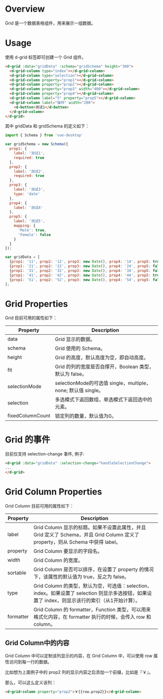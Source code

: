 
# Overview

Grid 是一个数据表格组件，用来展示一组数据。

# Usage

使用 d-grid 标签即可创建一个 Grid 组件。

```HTML
<d-grid :data="gridData" :schema="gridSchema" height="300">
  <d-grid-column type="index"></d-grid-column>
  <d-grid-column type="selection"></d-grid-column>
  <d-grid-column property="prop1"></d-grid-column>
  <d-grid-column property="prop2"></d-grid-column>
  <d-grid-column property="prop3" width="400"></d-grid-column>
  <d-grid-column property="prop4"></d-grid-column>
  <d-grid-column label="5" property="prop5"></d-grid-column>
  <d-grid-column label="操作" width="200">
    <d-button>测试1</d-button>
  </d-grid-column>
</d-grid>
```

其中 gridData 和 gridSchema 的定义如下：

```JavaScript
import { Schema } from 'vue-desktop'

var gridSchema = new Schema({
  prop1: {
    label: '测试1',
    required: true
  },
  prop2: {
    label: '测试2',
    required: true
  },
  prop3: {
    label: '测试3',
    type: 'date'
  },
  prop4: {
    label: '测试4'
  },
  prop5: {
    label: '测试5',
    mapping: {
      'Male': true,
      'Female': false
    }
  }
});
```

```JavaScript
var gridData = [
  {prop1: '11', prop2: '12', prop3: new Date(), prop4: '14', prop5: true},
  {prop1: '21', prop2: '22', prop3: new Date(), prop4: '24', prop5: false},
  {prop1: '31', prop2: '32', prop3: new Date(), prop4: '34', prop5: false},
  {prop1: '41', prop2: '42', prop3: new Date(), prop4: '44', prop5: true},
  {prop1: '51', prop2: '52', prop3: new Date(), prop4: '54', prop5: false}
];
```

# Grid Properties

Grid 目前可用的属性如下：

| Property | Description |
| ---- | ---- |
| data | Grid 显示的数据。 |
| schema | Grid 使用的 Schema。 |
| height | Grid 的高度，默认高度为空，即自动高度。 |
| fit | Grid 的列的宽度是否自撑开，Boolean 类型，默认为 false。|
| selectionMode | selectionMode的可选值 single，multiple，none; 默认值 single。|
| selection | 多选模式下返回数组，单选模式下返回选中的元素。 |
| fixedColumnCount | 锁定列的数量，默认值为0。|

# Grid 的事件

目前仅支持 selection-change 事件, 例子:

```HTML
<d-grid :data="gridData" :selection-change="handleSelectionChange">
...
</d-grid>
```

# Grid Column Properties

Grid Column 目前可用的属性如下：

| Property | Description |
| ---- | ---- |
| label | Grid Column 显示的标题。如果不设置此属性，并且 Grid 定义了 Schema，并且 Grid Column 定义了property，则从 Schema 中获得 label。 |
| property | Grid Column 要显示的字段名。 |
| width | Grid Column 的宽度。 |
| sortable | Grid Column 是否可以排序，在设置了 property 的情况下，该属性的默认值为 true，反之为 false。 |
| type | Grid Column 的类型，默认为空，可选值：selection、index。如果设置了 selection 则显示多选按钮，如果设置了 index，则显示该行的索引（从1开始计算）。 |
| formatter | Grid Column 的 formatter，Function 类型，可以用来格式化内容，在 formatter 执行的时候，会传入 row 和 column。 |

## Grid Column中的内容

Grid Column 中可以定制该列显示的内容，在 Grid Column 中，可以使用 row 属性访问到每一行的数据。

比如想为上面例子中的 prop2 列的显示内容之后添加一个前缀，比如是『￥』。

那么，可以这么定义该列：
```HTML
<d-grid-column property="prop2">￥{{row.prop2}}</d-grid-column>
```
